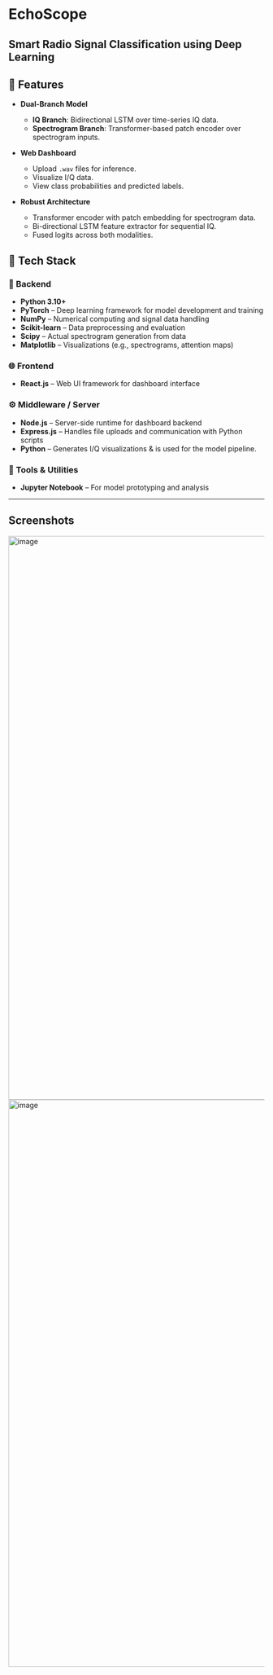 # EchoScope

**Smart Radio Signal Classification using Deep Learning**
---

## 🚀 Features

- **Dual-Branch Model**
  - **IQ Branch**: Bidirectional LSTM over time-series IQ data.
  - **Spectrogram Branch**: Transformer-based patch encoder over spectrogram inputs.

- **Web Dashboard**
  - Upload `.wav` files for inference.
  - Visualize I/Q data. 
  - View class probabilities and predicted labels.

- **Robust Architecture**
  - Transformer encoder with patch embedding for spectrogram data.
  - Bi-directional LSTM feature extractor for sequential IQ.
  - Fused logits across both modalities.
 
## 🧰 Tech Stack

### 🔗 Backend
- **Python 3.10+**
- **PyTorch** – Deep learning framework for model development and training
- **NumPy** – Numerical computing and signal data handling
- **Scikit-learn** – Data preprocessing and evaluation
- **Scipy** – Actual spectrogram generation from data
- **Matplotlib** – Visualizations (e.g., spectrograms, attention maps)

### 🌐 Frontend
- **React.js** – Web UI framework for dashboard interface
### ⚙️ Middleware / Server
- **Node.js** – Server-side runtime for dashboard backend
- **Express.js** – Handles file uploads and communication with Python scripts
- **Python** – Generates I/Q visualizations & is used for the model pipeline. 

### 🧪 Tools & Utilities
- **Jupyter Notebook** – For model prototyping and analysis
---
## Screenshots
<img width="1461" height="1107" alt="image" src="https://github.com/user-attachments/assets/22e99467-9481-40cf-9100-2cc4f293dfa6" />
<img width="1405" height="1114" alt="image" src="https://github.com/user-attachments/assets/5772f52c-f1c7-4c0a-be7a-b4043d1a48aa" />

